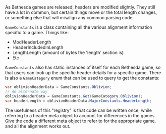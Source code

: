 As Bethesda games are released, headers are modified slightly.  They still have a lot in common, but certain things move or the total length changes, or something else that will misalign any common parsing code.

`GameConstants` is a class containing all the various alignment information specific to a game.  Things like:
- ModHeaderLength
- HeaderIncludedInLength
- LengthLength (amount of bytes the 'length' section is)
- Etc

`GameConstants` also has static instances of itself for each Bethesda game, so that users can look up the specific header details for a specific game.  There is also a `GameCategory` enum that can be used to query to get the constants:
```cs
var oblivionHeaderData = GameConstants.Oblivion;
// An alternate way
oblivionHeaderData = GameConstants.Get(GameCategory.Oblivion);
var headerLength = oblivionHeaderData.MajorConstants.HeaderLength;
```

The usefulness of this "registry" is that code can be written once, while referring to a header meta object to account for differences in the games.  Give the code a different meta object to refer to for the appropriate game, and all the alignment works out.